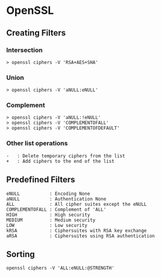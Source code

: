 # OpenSSL

## Creating Filters

### Intersection

    > openssl ciphers -V 'RSA+AES+SHA'

### Union
    > openssl ciphers -V 'aNULL:eNULL'

### Complement
    > openssl ciphers -V 'aNULL:!eNULL'
    > openssl ciphers -V 'COMPLEMENTOFALL'
    > openssl ciphers -V 'COMPLEMENTOFDEFAULT'

### Other list operations

    -   : Delete temporary ciphers from the list
    +   : Add ciphers to the end of the list

## Predefined Filters

    eNULL           : Encoding None
    aNULL           : Authentication None
    ALL             : All cipher suites except the eNULL
    COMPLEMENTOFALL : Complement of 'ALL'
    HIGH            : High security
    MEDIUM          : Medium security
    LOW             : Low security
    kRSA            : Ciphersuites with RSA key exchange
    aRSA            : Ciphersuites using RSA authentication

## Sorting

    openssl ciphers -V 'ALL:eNULL:@STRENGTH'
    